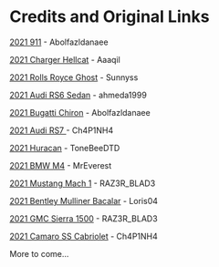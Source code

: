 # Credits and Original Links

[2021 911](https://www.gta5-mods.com/vehicles/2021-porsche-911-turbo-s-add-on-lods-template) - Abolfazldanaee

[2021 Charger Hellcat](https://www.gta5-mods.com/vehicles/dodge-charger-hellcat-widebody-2021) - Aaaqil

[2021 Rolls Royce Ghost](https://www.gta5-mods.com/vehicles/2021-rolls-ghost-swb) - Sunnyss

[2021 Audi RS6 Sedan](https://www.gta5-mods.com/vehicles/2021-audi-rs6-sedan-c8-add-on) - ahmeda1999

[2021 Bugatti Chiron](https://www.gta5-mods.com/vehicles/2021-bugatti-chiron-pur-sport-add-on-extras-dirtmap) - Abolfazldanaee

[2021 Audi RS7 ](https://www.gta5-mods.com/vehicles/audi-rs7-abt-2021-add-on-fivem) - Ch4P1NH4

[2021 Huracan](https://www.gta5-mods.com/vehicles/2020-lamborghini-huracan-sto) - ToneBeeDTD

[2021 BMW M4](https://www.gta5-mods.com/vehicles/2021-bmw-m4-competition) - MrEverest

[2021 Mustang Mach 1](https://www.gta5-mods.com/vehicles/2021-ford-mustang-mach-1-add-on) - RAZ3R_BLAD3

[2021 Bentley Mulliner Bacalar](https://www.gta5-mods.com/vehicles/bentley-mulliner-bacalar-2021-add-on-replace) - Loris04

[2021 GMC Sierra 1500](https://www.gta5-mods.com/vehicles/2020-21-gmc-sierra-1500-elevation-crew-add-on) - RAZ3R_BLAD3

[2021 Camaro SS Cabriolet](https://www.gta5-mods.com/vehicles/camaro-ss-2021-cabriolet-add-on-fivem) - Ch4P1NH4

More to come...